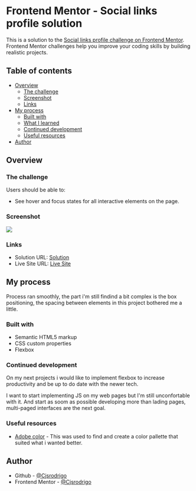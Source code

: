 # Frontend Mentor - Social links profile solution

This is a solution to the [Social links profile challenge on Frontend Mentor](https://www.frontendmentor.io/challenges/social-links-profile-UG32l9m6dQ). Frontend Mentor challenges help you improve your coding skills by building realistic projects. 

## Table of contents

- [Overview](#overview)
  - [The challenge](#the-challenge)
  - [Screenshot](#screenshot)
  - [Links](#links)
- [My process](#my-process)
  - [Built with](#built-with)
  - [What I learned](#what-i-learned)
  - [Continued development](#continued-development)
  - [Useful resources](#useful-resources)
- [Author](#author)


## Overview

### The challenge

Users should be able to:

- See hover and focus states for all interactive elements on the page.

### Screenshot

![](./screenshot.jpg)


### Links

- Solution URL: [Solution](https://your-solution-url.com)
- Live Site URL: [Live Site](cjsrodrigo.github.io.)

## My process

Process ran smoothly, the part i'm still findind a bit complex is the box positioning, the spacing between elements in this project bothered me a little. 


### Built with

- Semantic HTML5 markup
- CSS custom properties
- Flexbox


### Continued development

On my next projects i would like to implement flexbox to increase productivity and be up to do date with the newer tech.

I want to start implementing JS on my web pages but I'm still unconfortable with it. And start as soom as possible developing more than lading pages, multi-paged interfaces are the next goal.

### Useful resources

- [Adobe color](https://color.adobe.com/pt/create/color-wheel) - This was used to find and create a color pallette that suited what i wanted better.
## Author

- Github - [@Cjsrodrigo](https://github.com/Cjsrodrigo)
- Frontend Mentor - [@Cjsrodrigo](https://www.frontendmentor.io/profile/Cjsrodrigo)




